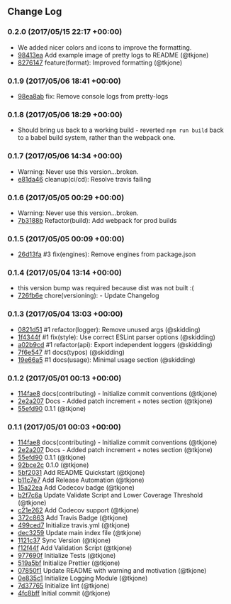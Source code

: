 ## Change Log

### 0.2.0 (2017/05/15 22:17 +00:00)
- We added nicer colors and icons to improve the formatting.
- [98413ea](https://github.com/tkjone/pretty-logs/commit/98413eae18d50dec2df72df6f427648b8e39de1a) Add example image of pretty logs to README (@tkjone)
- [8276147](https://github.com/tkjone/pretty-logs/commit/82761478ebd7fc44512734d9eca12e29d26325ba) feature(format): Improved formatting (@tkjone)

### 0.1.9 (2017/05/06 18:41 +00:00)
- [98ea8ab](https://github.com/tkjone/pretty-logs/commit/98ea8ab59b5218b30868c0911ce7b1184ab2836a) fix: Remove console logs from pretty-logs

### 0.1.8 (2017/05/06 18:29 +00:00)
- Should bring us back to a working build - reverted `npm run build` back to a babel build system, rather than the webpack one.

### 0.1.7 (2017/05/06 14:34 +00:00)
- Warning: Never use this version...broken.
- [e81da46](https://github.com/tkjone/pretty-logs/commit/e81da461054abf8c61665730f7833566a3e69c66) cleanup(ci/cd): Resolve travis failing

### 0.1.6 (2017/05/05 00:29 +00:00)
- Warning: Never use this version...broken.
- [7b3188b](https://github.com/tkjone/pretty-logs/commit/7b3188bf1beaee1d2bb39edb1c4c5ef4d768cdbc) Refactor(build): Add webpack for prod builds

### 0.1.5 (2017/05/05 00:09 +00:00)
- [26d13fa](https://github.com/tkjone/pretty-logs/commit/26d13fa5fabfdbcbc47594cf5eea304d655198eb) #3 fix(engines): Remove engines from package.json

### 0.1.4 (2017/05/04 13:14 +00:00)
- this version bump was required because dist was not built :(
- [726fb6e](https://github.com/tkjone/pretty-logs/commit/726fb6e93c1a0f24f884aff4edbd5b45516b9906) chore(versioning): - Update Changelog

### 0.1.3 (2017/05/04 13:03 +00:00)
- [0821d51](https://github.com/tkjone/pretty-logs/commit/0821d5120348053d11bf39c33679773ec8df96d7) #1 refactor(logger): Remove unused args (@skidding)
- [1f4344f](https://github.com/tkjone/pretty-logs/commit/1f4344fc1763b9f02ff3ff281438b6e6f88d4fd8) #1 fix(style): Use correct ESLint parser options (@skidding)
- [a02b9cd](https://github.com/tkjone/pretty-logs/commit/a02b9cd4d82cb45f1cb33f5a052a99a83ad1af86) #1 refactor(api): Export independent loggers (@skidding)
- [7f6e547](https://github.com/tkjone/pretty-logs/commit/7f6e5471156491e5ed093ab79202e9a24f3e1db6) #1 docs(typos) (@skidding)
- [19e66a5](https://github.com/tkjone/pretty-logs/commit/19e66a54581921da3940428578586f4eda69854a) #1 docs(usage): Minimal usage section (@skidding)

### 0.1.2 (2017/05/01 00:13 +00:00)
- [114fae8](https://github.com/tkjone/pretty-logs/commit/114fae889842a59b635ae7c49452686cafa07141) docs(contributing) - Initialize commit conventions (@tkjone)
- [2e2a207](https://github.com/tkjone/pretty-logs/commit/2e2a2073b350d5cbc95f10d7ca45a20d5ff9526e) Docs - Added patch increment + notes section (@tkjone)
- [55efd90](https://github.com/tkjone/pretty-logs/commit/55efd9000c6ed0963e0a39b35bf5625327e93d52) 0.1.1 (@tkjone)

### 0.1.1 (2017/05/01 00:03 +00:00)
- [114fae8](https://github.com/tkjone/pretty-logs/commit/114fae889842a59b635ae7c49452686cafa07141) docs(contributing) - Initialize commit conventions (@tkjone)
- [2e2a207](https://github.com/tkjone/pretty-logs/commit/2e2a2073b350d5cbc95f10d7ca45a20d5ff9526e) Docs - Added patch increment + notes section (@tkjone)
- [55efd90](https://github.com/tkjone/pretty-logs/commit/55efd9000c6ed0963e0a39b35bf5625327e93d52) 0.1.1 (@tkjone)
- [92bce2c](https://github.com/tkjone/pretty-logs/commit/92bce2cdedde0cb63a52dc0c3f0ee8b1ab059fc5) 0.1.0 (@tkjone)
- [5bf2031](https://github.com/tkjone/pretty-logs/commit/5bf20316f312da7d8b46e1c5834b57a2370e23fa) Add README Quickstart (@tkjone)
- [b11c7e7](https://github.com/tkjone/pretty-logs/commit/b11c7e7dbc6eb303f7e395e3c4f4a3b7dd92a591) Add Release Automation (@tkjone)
- [15a22ea](https://github.com/tkjone/pretty-logs/commit/15a22ea097d109856f0cc83b04f049417627744e) Add Codecov badge (@tkjone)
- [b2f7c6a](https://github.com/tkjone/pretty-logs/commit/b2f7c6aab0a903bd63a4284266743559945b7d54) Update Validate Script and Lower Coverage Threshold (@tkjone)
- [c21e262](https://github.com/tkjone/pretty-logs/commit/c21e262abade89a9a120a5cd76d157defa669b49) Add Codecov support (@tkjone)
- [372c863](https://github.com/tkjone/pretty-logs/commit/372c8635789821527703efcb615c2d420c81cf3a) Add Travis Badge (@tkjone)
- [499ced7](https://github.com/tkjone/pretty-logs/commit/499ced7a727d59395bc24822c0afe8a218b75b99) Initialize travis.yml (@tkjone)
- [dec3259](https://github.com/tkjone/pretty-logs/commit/dec325929c5a7a8bf335f54df508c49bc55eba0b) Update main index file (@tkjone)
- [1121c37](https://github.com/tkjone/pretty-logs/commit/1121c375f5797d108b99e546069c019d289985e7) Sync Version (@tkjone)
- [f12f44f](https://github.com/tkjone/pretty-logs/commit/f12f44f65b07915547b3c698be8f65992d7eb563) Add Validation Script (@tkjone)
- [977690f](https://github.com/tkjone/pretty-logs/commit/977690f49de653d26a59c1a5f3f117d1d6ffbcb2) Initialize Tests (@tkjone)
- [519a5bf](https://github.com/tkjone/pretty-logs/commit/519a5bfe1472fe69ef969615a9982e3f9840f5a6) Initialize Prettier (@tkjone)
- [07850f1](https://github.com/tkjone/pretty-logs/commit/07850f1ce20c8d3350b11bcfd5d603eeb5d1dfb5) Update README with warning and motivation (@tkjone)
- [0e835c1](https://github.com/tkjone/pretty-logs/commit/0e835c1f4133bc024b41c3749831588f14435206) Initialize Logging Module (@tkjone)
- [7d37765](https://github.com/tkjone/pretty-logs/commit/7d377652605773afcba6591d23173d5fe276c448) Initialize lint (@tkjone)
- [4fc8bff](https://github.com/tkjone/pretty-logs/commit/4fc8bff1eebdc35f1bf25cecdf650c2a12a8edef) Initial commit (@tkjone)
